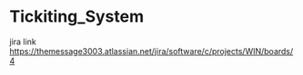 # Tickiting_System
jira link  https://themessage3003.atlassian.net/jira/software/c/projects/WIN/boards/4
